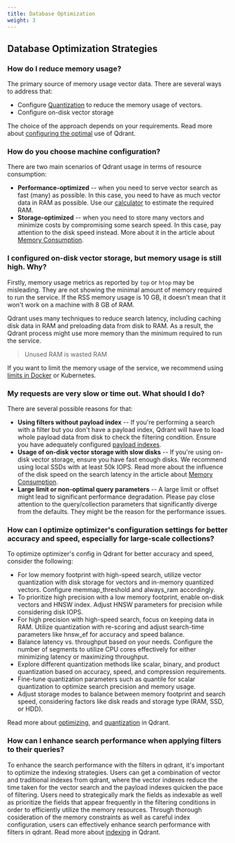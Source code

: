 ```yaml
---
title: Database Optimization
weight: 3
---
```


## Database Optimization Strategies

### How do I reduce memory usage?

The primary source of memory usage vector data. There are several ways to address that:

- Configure [Quantization](../../guides/quantization/) to reduce the memory usage of vectors.
- Configure on-disk vector storage

The choice of the approach depends on your requirements.
Read more about [configuring the optimal](../../tutorials/optimize/) use of Qdrant.

### How do you choose machine configuration?

There are two main scenarios of Qdrant usage in terms of resource consumption:

- **Performance-optimized** -- when you need to serve vector search as fast (many) as possible. In this case, you need to have as much vector data in RAM as possible. Use our [calculator](https://cloud.qdrant.io/calculator) to estimate the required RAM.
- **Storage-optimized** -- when you need to store many vectors and minimize costs by compromising some search speed. In this case, pay attention to the disk speed instead. More about it in the article about [Memory Consumption](../../../articles/memory-consumption/).

### I configured on-disk vector storage, but memory usage is still high. Why?

Firstly, memory usage metrics as reported by `top` or `htop` may be misleading. They are not showing the minimal amount of memory required to run the service.
If the RSS memory usage is 10 GB, it doesn't mean that it won't work on a machine with 8 GB of RAM.

Qdrant uses many techniques to reduce search latency, including caching disk data in RAM and preloading data from disk to RAM.
As a result, the Qdrant process might use more memory than the minimum required to run the service.

> Unused RAM is wasted RAM

If you want to limit the memory usage of the service, we recommend using [limits in Docker](https://docs.docker.com/config/containers/resource_constraints/#memory) or Kubernetes.

### My requests are very slow or time out. What should I do?

There are several possible reasons for that:

- **Using filters without payload index** -- If you're performing a search with a filter but you don't have a payload index, Qdrant will have to load whole payload data from disk to check the filtering condition. Ensure you have adequately configured [payload indexes](../../concepts/indexing/#payload-index).
- **Usage of on-disk vector storage with slow disks** -- If you're using on-disk vector storage, ensure you have fast enough disks. We recommend using local SSDs with at least 50k IOPS. Read more about the influence of the disk speed on the search latency in the article about [Memory Consumption](../../../articles/memory-consumption/).
- **Large limit or non-optimal query parameters** -- A large limit or offset might lead to significant performance degradation. Please pay close attention to the query/collection parameters that significantly diverge from the defaults. They might be the reason for the performance issues.

### How can I optimize optimizer's configuration settings for better accuracy and speed, especially for large-scale collections?

To optimize optimizer's config in Qdrant for better accuracy and speed, consider the following:

- For low memory footprint with high-speed search, utilize vector quantization with disk storage for vectors and in-memory quantized vectors. Configure memmap_threshold and always_ram accordingly.
- To prioritize high precision with a low memory footprint, enable on-disk vectors and HNSW index. Adjust HNSW parameters for precision while considering disk IOPS.
- For high precision with high-speed search, focus on keeping data in RAM. Utilize quantization with re-scoring and adjust search-time parameters like hnsw_ef for accuracy and speed balance.
- Balance latency vs. throughput based on your needs. Configure the number of segments to utilize CPU cores effectively for either minimizing latency or maximizing throughput.
- Explore different quantization methods like scalar, binary, and product quantization based on accuracy, speed, and compression requirements.
- Fine-tune quantization parameters such as quantile for scalar quantization to optimize search precision and memory usage.
- Adjust storage modes to balance between memory footprint and search speed, considering factors like disk reads and storage type (RAM, SSD, or HDD).

Read more about [optimizing](../../guides/optimize/), and [quantization](../../guides/quantization/) in Qdrant.

### How can I enhance search performance when applying filters to their queries?

To enhance the search performance with the filters in qdrant, it's important to optimize the indexing strategies. Users can get a combination of vector and traditional indexes from qdrant, where the vector indexes reduce the time taken for the vector search and the payload indexes quicken the pace of filtering. Users need to strategically mark the fields as indexable as well as prioritize the fields that appear frequently in the filtering conditions in order to efficiently utilize the memory resources. Through thorough cosideration of the memory constraints as well as careful index configuration, users can effectively enhance search performance with filters in qdrant.
Read more about [indexing](../../concepts/indexing/) in Qdrant.
